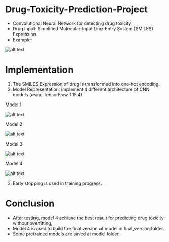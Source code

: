 # Drug-Toxicity-Prediction-Project
- Convolutional Neural Network for detecting drug toxicity
- Drug Input: Simplified Molecular-Input Line-Entry System (SMILES) Expression 
- Example:

![alt text](https://github.com/div1121/CSCI3230-Drug-Toxicity-Prediction-Project/blob/main/example.JPG)

# Implementation
1. The SMILES Expression of drug is transformed into one-hot encoding.
2. Model Representation: implement 4 different architecture of CNN models (using TensorFlow 1.15.4)

Model 1

![alt text](https://github.com/div1121/CSCI3230-Drug-Toxicity-Prediction-Project/blob/main/model1.JPG)

Model 2

![alt text](https://github.com/div1121/CSCI3230-Drug-Toxicity-Prediction-Project/blob/main/model2.JPG)

Model 3

![alt text](https://github.com/div1121/CSCI3230-Drug-Toxicity-Prediction-Project/blob/main/model3.JPG)

Model 4

![alt text](https://github.com/div1121/CSCI3230-Drug-Toxicity-Prediction-Project/blob/main/model4.JPG)

3. Early stopping is used in training progress.

# Conclusion
- After testing, model 4 achieve the best result for predicting drug toxicity without overfitting, 
- Model 4 is used to build the final version of model in final_version folder.
- Some pretrained models are saved at model folder.
